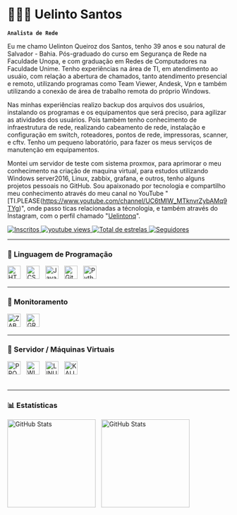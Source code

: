 # 👩🏻‍💻 Uelinto Santos

**`Analista de Rede`**

Eu me chamo Uelinton Queiroz dos Santos, tenho 39 anos e sou natural de Salvador - Bahia. Pós-graduado do curso em Segurança de Rede na Faculdade Unopa, e com graduação em Redes de Computadores na Faculdade Unime. Tenho experiências na área de TI, em atendimento ao usuáio, com relação a abertura de chamados, tanto atendimento presencial e remoto, utilizando programas como Team Viewer, Andesk, Vpn e também utilizando a conexão de área de trabalho remota do próprio Windows.

Nas minhas experiências realizo backup dos arquivos dos usuários, instalando os programas e os equipamentos que será preciso, para agilizar as atividades dos usuários. Pois também tenho conhecimento de infraestrutura de rede, realizando cabeamento de rede, instalação e configuração em switch, roteadores, pontos de rede, impressoras, scanner, e cftv. Tenho um pequeno laboratório, para fazer os meus serviços de manutenção em equipamentos.

Montei um servidor de teste com sistema proxmox, para aprimorar o meu conhecimento na criação de maquina virtual, para estudos utilizando Windows server2016, Linux, zabbix, grafana, e outros, tenho alguns projetos pessoais no GitHub. Sou apaixonado por tecnologia e compartilho meu conhecimento através do meu canal no YouTube "[TI.PLEASE(https://www.youtube.com/channel/UC6tMlW_MTknvrZybAMq9TYg)", onde passo ticas relacionadas a técnologia, e também através do Instagram, com o perfil chamado "[Uelintonq](https://www.instagram.com/uelintonq/)".

<p align="left">
    <a href="https://www.youtube.com/channel/UC6tMlW_MTknvrZybAMq9TYg">
        <img 
            alt="Inscritos" 
            title="Inscreva-se no meu canal" 
            src="https://custom-icon-badges.demolab.com/youtube/channel/subscribers/UC6tMlW_MTknvrZybAMq9TYg?color=%23E05D44&label=Inscreva-se&logo=video&logoColor=white&style=for-the-badge&labelColor=CE4630"
        />
    </a>
    <a href="https://www.youtube.com/channel/UC6tMlW_MTknvrZybAMq9TYg">
        <img 
            alt="youtube views" 
            title="Vizualizações no YouTube" 
            src="https://custom-icon-badges.demolab.com/youtube/channel/views/UC6tMlW_MTknvrZybAMq9TYg?color=%23E1AD0E&logo=eye&logoColor=white&style=for-the-badge&labelColor=C79600"
        />
    </a> 
    <a href="https://github.com/UelintonSantos?tab=repositories&sort=stargazers">
        <img 
            alt="Total de estrelas" 
            title="Total de estrelas GitHub" 
            src="https://custom-icon-badges.demolab.com/github/stars/UelintonSantos?color=55960c&style=for-the-badge&labelColor=488207&logo=star&label=estrelas"
        />
    </a>
    <a href="https://github.com/UelintonSantos?tab=followers">
        <img 
            alt="Seguidores" 
            title="Me siga no GitHub" 
            src="https://custom-icon-badges.demolab.com/github/followers/UelintonSantos?color=236ad3&labelColor=1155ba&style=for-the-badge&logo=github&label=Seguidores&logoColor=white"
        />
    </a>
</p>

---
### 🤖 Linguagem de Programação

<img 
    align="left" 
    alt="HTML"
    title="HTML" 
    width="30px" 
    style="padding-right: 10px;" 
    src="https://cdn.jsdelivr.net/gh/devicons/devicon@latest/icons/html5/html5-original.svg" 
/>
<img 
    align="left" 
    alt="CSS" 
    title="CSS"
    width="30px" 
    style="padding-right: 10px;" 
    src="https://cdn.jsdelivr.net/gh/devicons/devicon@latest/icons/css3/css3-original.svg" 
/>
<img 
    align="left" 
    alt="JavaScript" 
    title="JavaScript"
    width="30px" 
    style="padding-right: 10px;" 
    src="https://cdn.jsdelivr.net/gh/devicons/devicon@latest/icons/javascript/javascript-original.svg" 
/>
<img
    align="left" 
    alt="Git" 
    title="Git"
    width="30px" 
    style="padding-right: 10px;" 
    src="https://cdn.jsdelivr.net/gh/devicons/devicon@latest/icons/git/git-original.svg" 
/>
<img 
    align="left" 
    alt="Python" 
    title="Python"
    width="30px" 
    style="padding-right: 10px;" 
    src="https://cdn.jsdelivr.net/gh/devicons/devicon@latest/icons/python/python-original.svg" 
/>
<br/>
<br/>

---
### 🤖 Monitoramento

<img 
    align="left" 
    alt="ZABBIX"
    title="ZABBIX" 
    width="30px" 
    style="padding-right: 10px;" 
    src="https://api.devicons.dev.br/icon?icons=Zabbix&size=48&theme=dark&perline=30" 
/>
<img 
    align="left" 
    alt="GRAFANA"
    title="GRAFANA" 
    width="30px" 
    style="padding-right: 10px;" 
    src="https://cdn.jsdelivr.net/gh/devicons/devicon@latest/icons/grafana/grafana-original-wordmark.svg"
/>
<br/>
<br/>

---
### 🤖 Servidor / Máquinas Virtuais

<img 
    align="left" 
    alt="PROXMOX"
    title="PROXMOX" 
    width="30px" 
    style="padding-right: 10px;" 
    src="https://cdn.jsdelivr.net/gh/devicons/devicon@latest/icons/proxmox/proxmox-original-wordmark.svg"
/>
<img 
    align="left" 
    alt="WINDOWS SERVER2016"
    title="WINDOWS SERVER 2016" 
    width="30px" 
    style="padding-right: 10px;" 
    src="https://cdn.jsdelivr.net/gh/devicons/devicon@latest/icons/windows11/windows11-original.svg"
/>
<img 
    align="left" 
    alt="LINUX"
    title="LINUX" 
    width="30px" 
    style="padding-right: 10px;" 
    src="https://cdn.jsdelivr.net/gh/devicons/devicon@latest/icons/linux/linux-original.svg"
/>
<img 
    align="left" 
    alt="KALI LINUX"
    title="KALI LINUX" 
    width="30px" 
    style="padding-right: 10px;" 
    src="https://cdn.jsdelivr.net/gh/devicons/devicon@latest/icons/kalilinux/kalilinux-original.svg"
/>  
<br/>
<br/>

---
### 📊 Estatísticas

<p>
  <img 
    align="left" 
    alt="GitHub Stats" 
    height="200" 
    style="padding-right: 10px;" 
    src="https://github-readme-stats.vercel.app/api?username=UelintonSantos&show_icons=true&theme=tokyonight&include_all_commits=true&locale=pt-br" 
  />

<img 
      align="left" 
      alt="GitHub Stats" 
      height="200"
      style="padding-right: 10px;" 
      src="https://github-readme-stats.vercel.app/api/top-langs/?username=UelintonSantos&theme=tokyonight&layout=compact&custom_title=Tecnologias&langs_count=7" 
  />

</p>
